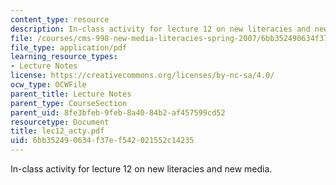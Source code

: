 ```yaml
---
content_type: resource
description: In-class activity for lecture 12 on new literacies and new media.
file: /courses/cms-998-new-media-literacies-spring-2007/6bb352490634f37ef542021552c14235_lec12_acty.pdf
file_type: application/pdf
learning_resource_types:
- Lecture Notes
license: https://creativecommons.org/licenses/by-nc-sa/4.0/
ocw_type: OCWFile
parent_title: Lecture Notes
parent_type: CourseSection
parent_uid: 8fe3bfeb-9feb-8a40-84b2-af457599cd52
resourcetype: Document
title: lec12_acty.pdf
uid: 6bb35249-0634-f37e-f542-021552c14235
---
```

In-class activity for lecture 12 on new literacies and new media.